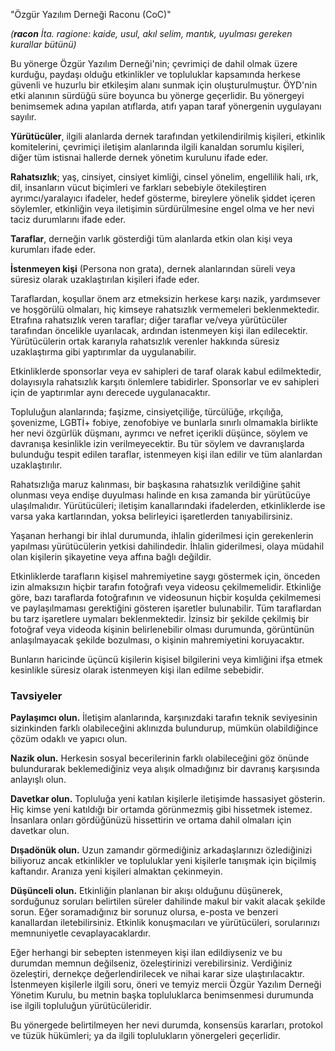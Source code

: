 "Özgür Yazılım Derneği Raconu (CoC)"

_(**racon** İta. ragione: kaide, usul, akıl selim, mantık, uyulması gereken kurallar bütünü)_

Bu yönerge Özgür Yazılım Derneği'nin; çevrimiçi de dahil olmak üzere kurduğu, paydaşı olduğu etkinlikler ve topluluklar kapsamında herkese güvenli ve huzurlu bir etkileşim alanı sunmak için oluşturulmuştur. ÖYD'nin etki alanının sürdüğü süre boyunca bu yönerge geçerlidir. Bu yönergeyi benimsemek adına yapılan atıflarda, atıfı yapan taraf yönergenin uygulayanı sayılır.

**Yürütücüler**, ilgili alanlarda dernek tarafından yetkilendirilmiş kişileri, etkinlik komitelerini, çevrimiçi iletişim alanlarında ilgili kanaldan sorumlu kişileri, diğer tüm istisnai hallerde dernek yönetim kurulunu ifade eder.

**Rahatsızlık**; yaş, cinsiyet, cinsiyet kimliği, cinsel yönelim, engellilik hali, ırk, dil, insanların vücut biçimleri ve farkları sebebiyle ötekileştiren ayrımcı/yaralayıcı ifadeler, hedef gösterme, bireylere yönelik şiddet içeren söylemler, etkinliğin veya iletişimin sürdürülmesine engel olma ve her nevi taciz durumlarını ifade eder.

**Taraflar**, derneğin varlık gösterdiği tüm alanlarda etkin olan kişi veya kurumları ifade eder. 

**İstenmeyen kişi** (Persona non grata), dernek alanlarından süreli veya süresiz olarak uzaklaştırılan kişileri ifade eder.

Taraflardan, koşullar önem arz etmeksizin herkese karşı nazik, yardımsever ve hoşgörülü olmaları, hiç kimseye rahatsızlık vermemeleri beklenmektedir. Etrafına rahatsızlık veren taraflar; diğer taraflar ve/veya yürütücüler tarafından öncelikle uyarılacak, ardından istenmeyen kişi ilan edilecektir. Yürütücülerin ortak kararıyla rahatsızlık verenler hakkında süresiz uzaklaştırma gibi yaptırımlar da uygulanabilir.

Etkinliklerde sponsorlar veya ev sahipleri de taraf olarak kabul edilmektedir, dolayısıyla rahatsızlık karşıtı önlemlere tabidirler. Sponsorlar ve ev sahipleri için de yaptırımlar aynı derecede uygulanacaktır.


Topluluğun alanlarında; faşizme, cinsiyetçiliğe, türcülüğe, ırkçılığa, şovenizme, LGBTİ+ fobiye, zenofobiye ve bunlarla sınırlı olmamakla birlikte her nevi özgürlük düşmanı, ayrımcı ve nefret içerikli düşünce, söylem  ve davranışa kesinlikle izin verilmeyecektir. Bu tür söylem ve davranışlarda bulunduğu tespit edilen taraflar, istenmeyen kişi ilan edilir ve tüm alanlardan uzaklaştırılır.

Rahatsızlığa maruz kalınması, bir başkasına rahatsızlık verildiğine şahit olunması veya endişe duyulması halinde en kısa zamanda bir yürütücüye ulaşılmalıdır. Yürütücüleri; iletişim kanallarındaki ifadelerden, etkinliklerde ise varsa yaka kartlarından, yoksa belirleyici işaretlerden tanıyabilirsiniz.

Yaşanan herhangi bir ihlal durumunda, ihlalin giderilmesi için gerekenlerin yapılması yürütücülerin yetkisi dahilindedir. İhlalin giderilmesi, olaya müdahil olan kişilerin şikayetine veya affına bağlı değildir. 

Etkinliklerde tarafların kişisel mahremiyetine saygı göstermek için, önceden izin almaksızın hiçbir tarafın fotoğrafı veya videosu çekilmemelidir. Etkinliğe göre, bazı taraflarda fotoğrafının ve videosunun hiçbir koşulda çekilmemesi ve paylaşılmaması gerektiğini gösteren işaretler bulunabilir. Tüm taraflardan bu tarz işaretlere uymaları beklenmektedir. İzinsiz bir şekilde çekilmiş bir fotoğraf veya videoda kişinin belirlenebilir olması durumunda, görüntünün anlaşılmayacak şekilde bozulması, o kişinin mahremiyetini koruyacaktır.

Bunların haricinde üçüncü kişilerin kişisel bilgilerini veya kimliğini ifşa etmek kesinlikle süresiz olarak istenmeyen kişi ilan edilme sebebidir.


### Tavsiyeler

**Paylaşımcı olun.** İletişim alanlarında, karşınızdaki tarafın teknik seviyesinin sizinkinden farklı olabileceğini aklınızda bulundurup, mümkün olabildiğince çözüm odaklı ve yapıcı olun.

**Nazik olun.** Herkesin sosyal becerilerinin farklı olabileceğini göz önünde bulundurarak beklemediğiniz veya alışık olmadığınız bir davranış karşısında anlayışlı olun.

**Davetkar olun.** Topluluğa yeni katılan kişilerle iletişimde hassasiyet gösterin. Hiç kimse yeni katıldığı bir ortamda görünmezmiş gibi hissetmek istemez. İnsanlara onları gördüğünüzü hissettirin ve ortama dahil olmaları için davetkar olun.

**Dışadönük olun.** Uzun zamandır görmediğiniz arkadaşlarınızı özlediğinizi biliyoruz ancak etkinlikler ve topluluklar yeni kişilerle tanışmak için biçilmiş kaftandır. Aranıza yeni kişileri almaktan çekinmeyin.

**Düşünceli olun.** Etkinliğin planlanan bir akışı olduğunu düşünerek, sorduğunuz soruları belirtilen süreler dahilinde makul bir vakit alacak şekilde sorun. Eğer soramadığınız bir sorunuz olursa, e-posta ve benzeri kanallardan iletebilirsiniz. Etkinlik konuşmacıları ve yürütücüleri, sorularınızı memnuniyetle cevaplayacaklardır.


Eğer herhangi bir sebepten istenmeyen kişi ilan edildiyseniz ve bu durumdan memnun değilseniz, özeleştirinizi verebilirsiniz. Verdiğiniz özeleştiri, dernekçe değerlendirilecek ve nihai karar size ulaştırılacaktır. İstenmeyen kişilerle ilgili soru, öneri ve temyiz mercii Özgür Yazılım Derneği Yönetim Kurulu, bu metnin başka topluluklarca benimsenmesi durumunda ise ilgili topluluğun yürütücüleridir. 

Bu yönergede belirtilmeyen her nevi durumda, konsensüs kararları, protokol ve tüzük hükümleri; ya da ilgili toplulukların yönergeleri geçerlidir.

